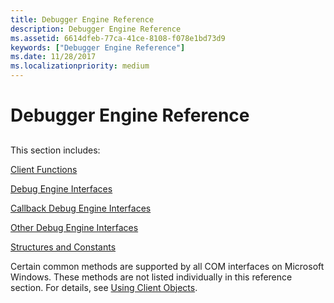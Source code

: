```yaml
---
title: Debugger Engine Reference
description: Debugger Engine Reference
ms.assetid: 6614dfeb-77ca-41ce-8108-f078e1bd73d9
keywords: ["Debugger Engine Reference"]
ms.date: 11/28/2017
ms.localizationpriority: medium
---
```


# Debugger Engine Reference


## <span id="ddk_debugger_engine_reference_dbx"></span><span id="DDK_DEBUGGER_ENGINE_REFERENCE_DBX"></span>


This section includes:

[Client Functions](./client-com-interfaces.md)

[Debug Engine Interfaces](client-com-interfaces.md)

[Callback Debug Engine Interfaces](./debugbaseeventcallbacks.md)

[Other Debug Engine Interfaces](/windows-hardware/drivers/ddi/dbgeng/index)

[Structures and Constants](/windows-hardware/drivers/ddi/dbgeng/)

Certain common methods are supported by all COM interfaces on Microsoft Windows. These methods are not listed individually in this reference section. For details, see [Using Client Objects](./using-client-objects.md).

 

